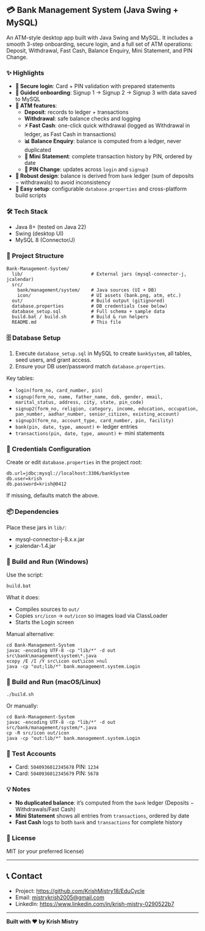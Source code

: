## 💳 Bank Management System (Java Swing + MySQL)

An ATM-style desktop app built with Java Swing and MySQL. It includes a smooth 3-step onboarding, secure login, and a full set of ATM operations: Deposit, Withdrawal, Fast Cash, Balance Enquiry, Mini Statement, and PIN Change.

### ✨ Highlights
- **🔐 Secure login**: Card + PIN validation with prepared statements
- **🧭 Guided onboarding**: Signup 1 → Signup 2 → Signup 3 with data saved to MySQL
- **🏦 ATM features**:
  - **Deposit**: records to ledger + transactions
  - **Withdrawal**: safe balance checks and logging
  - **⚡ Fast Cash**: one-click quick withdrawal (logged as Withdrawal in ledger, as Fast Cash in transactions)
  - **📊 Balance Enquiry**: balance is computed from a ledger, never duplicated
  - **🧾 Mini Statement**: complete transaction history by PIN, ordered by date
  - **🔁 PIN Change**: updates across `login` and `signup3`
- **🧱 Robust design**: balance is derived from `bank` ledger (sum of deposits − withdrawals) to avoid inconsistency
- **🧰 Easy setup**: configurable `database.properties` and cross-platform build scripts

### 🛠 Tech Stack
- Java 8+ (tested on Java 22)
- Swing (desktop UI)
- MySQL 8 (Connector/J)

### 📁 Project Structure
```
Bank-Management-System/
  lib/                         # External jars (mysql-connector-j, jcalendar)
  src/
    bank/management/system/    # Java sources (UI + DB)
    icon/                      # UI assets (bank.png, atm, etc.)
  out/                         # Build output (gitignored)
  database.properties          # DB credentials (see below)
  database_setup.sql           # Full schema + sample data
  build.bat / build.sh         # Build & run helpers
  README.md                    # This file
```

### 🗄️ Database Setup
1) Execute `database_setup.sql` in MySQL to create `bankSystem`, all tables, seed users, and grant access.
2) Ensure your DB user/password match `database.properties`.

Key tables:
- `login(form_no, card_number, pin)`
- `signup(form_no, name, father_name, dob, gender, email, marital_status, address, city, state, pin_code)`
- `signup2(form_no, religion, category, income, education, occupation, pan_number, aadhar_number, senior_citizen, existing_account)`
- `signup3(form_no, account_type, card_number, pin, facility)`
- `bank(pin, date, type, amount)`  ← ledger entries
- `transactions(pin, date, type, amount)`  ← mini statements

### 🔧 Credentials Configuration
Create or edit `database.properties` in the project root:
```
db.url=jdbc:mysql://localhost:3306/bankSystem
db.user=krish
db.password=krish@0412
```
If missing, defaults match the above.

### 📦 Dependencies
Place these jars in `lib/`:
- mysql-connector-j-8.x.x.jar
- jcalendar-1.4.jar

### 🚀 Build and Run (Windows)
Use the script:
```
build.bat
```
What it does:
- Compiles sources to `out/`
- Copies `src/icon` → `out/icon` so images load via ClassLoader
- Starts the Login screen

Manual alternative:
```
cd Bank-Management-System
javac -encoding UTF-8 -cp "lib/*" -d out src\bank\management\system\*.java
xcopy /E /I /Y src\icon out\icon >nul
java -cp "out;lib/*" bank.management.system.Login
```

### 🐧 Build and Run (macOS/Linux)
```
./build.sh
```
Or manually:
```
cd Bank-Management-System
javac -encoding UTF-8 -cp "lib/*" -d out src/bank/management/system/*.java
cp -R src/icon out/icon
java -cp "out:lib/*" bank.management.system.Login
```

### 🧪 Test Accounts
- Card: `5040936012345678`  PIN: `1234`
- Card: `5040936012345679`  PIN: `5678`

### 💡 Notes
- **No duplicated balance**: it’s computed from the `bank` ledger (Deposits − Withdrawals/Fast Cash)
- **Mini Statement** shows all entries from `transactions`, ordered by date
- **Fast Cash** logs to both `bank` and `transactions` for complete history

### 📜 License
MIT (or your preferred license)

---

## 📞 **Contact**

- Project: <https://github.com/KrishMistry18/EduCycle>
- Email: <mistrykrish2005@gmail.com>
- LinkedIn: <https://www.linkedin.com/in/krish-mistry-0290522b7>

---

**Built with ❤️ by Krish Mistry** 
